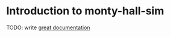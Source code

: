 # Introduction to monty-hall-sim

TODO: write [great documentation](http://jacobian.org/writing/what-to-write/)
